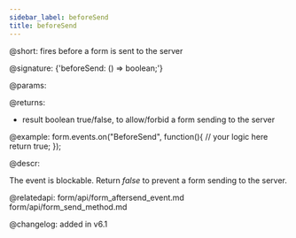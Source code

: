 ```yaml
---
sidebar_label: beforeSend
title: beforeSend
---          
```


@short: fires before a form is sent to the server
	
@signature: {'beforeSend: () => boolean;'}

@params:

@returns:

- result		boolean			true/false, to allow/forbid a form sending to the server

@example:
form.events.on("BeforeSend", function(){
   // your logic here
   return true;
});



@descr:

The event is blockable. Return *false* to prevent a form sending to the server.


@relatedapi: 
form/api/form_aftersend_event.md
form/api/form_send_method.md

@changelog: added in v6.1
